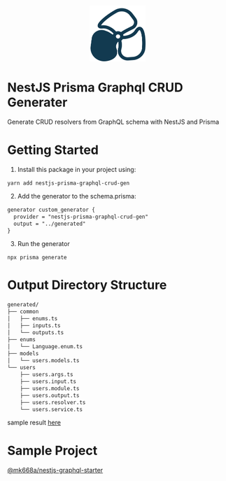 <div align="center">
    <img src="./icon.png" alt="icon" height="128" width="128">
</div>

# NestJS Prisma Graphql CRUD Generater

Generate CRUD resolvers from GraphQL schema with NestJS and Prisma

# Getting Started

1. Install this package in your project using:

```shell
yarn add nestjs-prisma-graphql-crud-gen
```

2. Add the generator to the schema.prisma:

```
generator custom_generator {
  provider = "nestjs-prisma-graphql-crud-gen"
  output = "../generated"
}
```

3. Run the generator

```shell
npx prisma generate
```

# Output Directory Structure

```
generated/
├── common
│   ├── enums.ts
│   ├── inputs.ts
│   └── outputs.ts
├── enums
│   └── Language.enum.ts
├── models
│   └── users.models.ts
└── users
    ├── users.args.ts
    ├── users.input.ts
    ├── users.module.ts
    ├── users.output.ts
    ├── users.resolver.ts
    └── users.service.ts
```

sample result
<a href="https://github.com/mk668a/nestjs-prisma-graphql-crud-gen/tree/main/packages/usage/generated">here</a>

# Sample Project

<a href="https://github.com/mk668a/nestjs-graphql-starter">@mk668a/nestjs-graphql-starter</a>
